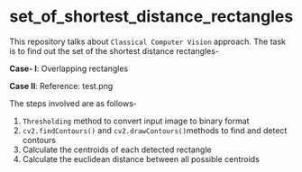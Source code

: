 # set_of_shortest_distance_rectangles

This repository talks about ``` Classical Computer Vision ``` approach.
The task is to find out the set of the shortest distance rectangles- 

**Case- I**:
Overlapping rectangles

**Case II**:
Reference: test.png

The steps involved are as follows-
1. ```Thresholding``` method to convert input image to binary format  
2. ```cv2.findContours()``` and ```cv2.drawContours()```methods to find 
   and detect contours
3. Calculate the centroids of each detected rectangle
4. Calculate the euclidean distance between all possible centroids

